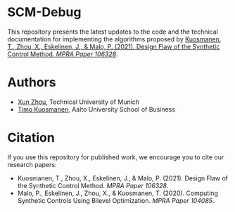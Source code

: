 # SCM-Debug
This repository presents the latest updates to the code and the technical documentation for implementing the algorithms proposed by [Kuosmanen, T., Zhou, X., Eskelinen, J., & Malo, P. (2021). Design Flaw of the Synthetic Control Method. *MPRA Paper 106328*](https://www.researchgate.net/publication/349671115_Design_Flaw_of_the_Synthetic_Control_Method).  

# Authors
* [Xun Zhou](https://www.researchgate.net/profile/Xun-Zhou-17), Technical University of Munich 
* [Timo Kuosmanen](https://www.researchgate.net/profile/Timo-Kuosmanen), Aalto University School of Business

# Citation
If you use this repository for published work, we encourage you to cite our research papers:
* Kuosmanen, T., Zhou, X., Eskelinen, J., & Malo, P. (2021). Design Flaw of the Synthetic Control Method. *MPRA Paper 106328*.
* Malo, P., Eskelinen, J., Zhou, X., & Kuosmanen, T. (2020). Computing Synthetic Controls Using Bilevel Optimization. *MPRA Paper 104085*.
